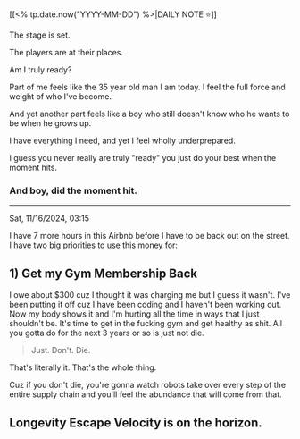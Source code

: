 [[<% tp.date.now("YYYY-MM-DD") %>|DAILY NOTE ⭐]]

The stage is set.

The players are at their places.

Am I truly ready?

Part of me feels like the 35 year old man I am today. I feel the full force and weight of who I've become.

And yet another part feels like a boy who still doesn't know who he wants to be when he grows up.

I have everything I need, and yet I feel wholly underprepared.

I guess you never really are truly "ready" you just do your best when the moment hits.

### And boy, did the moment hit.

---

Sat, 11/16/2024, 03:15

I have 7 more hours in this Airbnb before I have to be back out on the street. I have two big priorities to use this money for:

## 1) Get my Gym Membership Back

I owe about $300 cuz I thought it was charging me but I guess it wasn't. I've been putting it off cuz I have been coding and I haven't been working out. Now my body shows it and I'm hurting all the time in ways that I just shouldn't be. It's time to get in the fucking gym and get healthy as shit. All you gotta do for the next 3 years or so is just not die.

> Just. Don't. Die.

That's literally it. That's the whole thing.

Cuz if you don't die, you're gonna watch robots take over every step of the entire supply chain and you'll feel the abundance that will come from that.

## Longevity Escape Velocity is on the horizon.